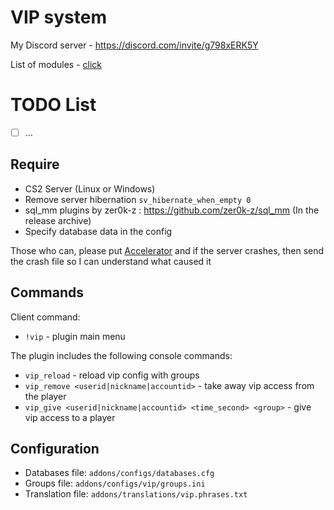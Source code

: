 # VIP system
My Discord server - https://discord.com/invite/g798xERK5Y

List of modules - [click](https://github.com/Pisex/cs2-vip-modules)
# TODO List
- [ ]  ...

## Require
- CS2 Server (Linux or Windows)
- Remove server hibernation `sv_hibernate_when_empty 0`
- sql_mm plugins by zer0k-z : https://github.com/zer0k-z/sql_mm (In the release archive)
- Specify database data in the config

Those who can, please put [Accelerator](https://github.com/komashchenko/AcceleratorLocal/releases/tag/v1.0.0) and if the server crashes, then send the crash file so I can understand what caused it

## Commands
Client command:
- `!vip` - plugin main menu

The plugin includes the following console commands:
- `vip_reload` - reload vip config with groups
- `vip_remove <userid|nickname|accountid>` - take away vip access from the player
- `vip_give <userid|nickname|accountid> <time_second> <group>` - give vip access to a player

## Configuration
- Databases file: `addons/configs/databases.cfg`
- Groups file: `addons/configs/vip/groups.ini`
- Translation file: `addons/translations/vip.phrases.txt`
